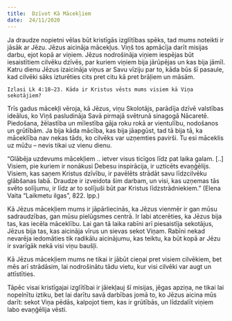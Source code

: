 ```yaml
---
title:  Dzīvot Kā Mācekļiem
date:  24/11/2020
---
```


Ja draudze nopietni vēlas būt kristīgās izglītības spēks, tad mums noteikti ir jāsāk ar Jēzu. Jēzus aicināja mācekļus. Viņš tos apmācīja darīt misijas darbu, ejot kopā ar viņiem. Jēzus nodrošināja viņiem iespējas būt iesaistītiem cilvēku dzīvēs, par kuriem viņiem bija jārūpējas un kas bija jāmīl. Katru dienu Jēzus izaicināja viņus ar Savu vīziju par to, kāda būs šī pasaule, kad cilvēki sāks izturēties cits pret citu kā pret brāļiem un māsām.

`Izlasi Lk 4:18–23. Kāda ir Kristus vēsts mums visiem kā Viņa sekotājiem?`

Trīs gadus mācekļi vēroja, kā Jēzus, viņu Skolotājs, parādīja dzīvē valstības ideālus, ko Viņš pasludināja Savā pirmajā svētrunā sinagogā Nācaretē. Piedošana, žēlastība un mīlestība gāja roku rokā ar vientulību, nodošanos un grūtībām. Ja bija kāda mācība, kas bija jāapgūst, tad tā bija tā, ka māceklība nav nekas tāds, ko cilvēks var uzņemties pavirši. Tu esi māceklis uz mūžu – nevis tikai uz vienu dienu.

“Glābēja uzdevums mācekļiem .. ietver visus ticīgos līdz pat laika galam. [..] Visiem, pie kuriem ir nonākusi Debesu inspirācija, ir uzticēts evaņģēlijs. Visiem, kas saņem Kristus dzīvību, ir pavēlēts strādāt savu līdzcilvēku glābšanas labā. Draudze ir izveidota šim darbam, un visi, kas uzņemas tās svēto solījumu, ir līdz ar to solījuši būt par Kristus līdzstrādniekiem.” (Elena Vaita “Laikmetu ilgas”, 822. lpp.)

Kā Jēzus mācekļiem mums ir jāpārliecinās, ka Jēzus vienmēr ir gan mūsu sadraudzības, gan mūsu pielūgsmes centrā. Ir labi atcerēties, ka Jēzus bija tas, kas iecēla māceklību. Lai gan tā laika rabīni arī piesaistīja sekotājus, Jēzus bija tas, kas aicināja vīrus un sievas sekot Viņam. Rabīni nekad nevarēja iedomāties tik radikālu aicinājumu, kas teiktu, ka būt kopā ar Jēzu ir svarīgāk nekā visi viņu baušļi.

Kā Jēzus mācekļiem mums ne tikai ir jābūt cieņai pret visiem cilvēkiem, bet mēs arī strādāsim, lai nodrošinātu tādu vietu, kur visi cilvēki var augt un attīstīties.

Tāpēc visai kristīgajai izglītībai ir jāiekļauj šī misijas, jēgas apziņa, ne tikai lai nopelnītu iztiku, bet lai darītu savā darbības jomā to, ko Jēzus aicina mūs darīt: sekot Viņa pēdās, kalpojot tiem, kas ir grūtībās, un līdzdalīt viņiem labo evaņģēlija vēsti.